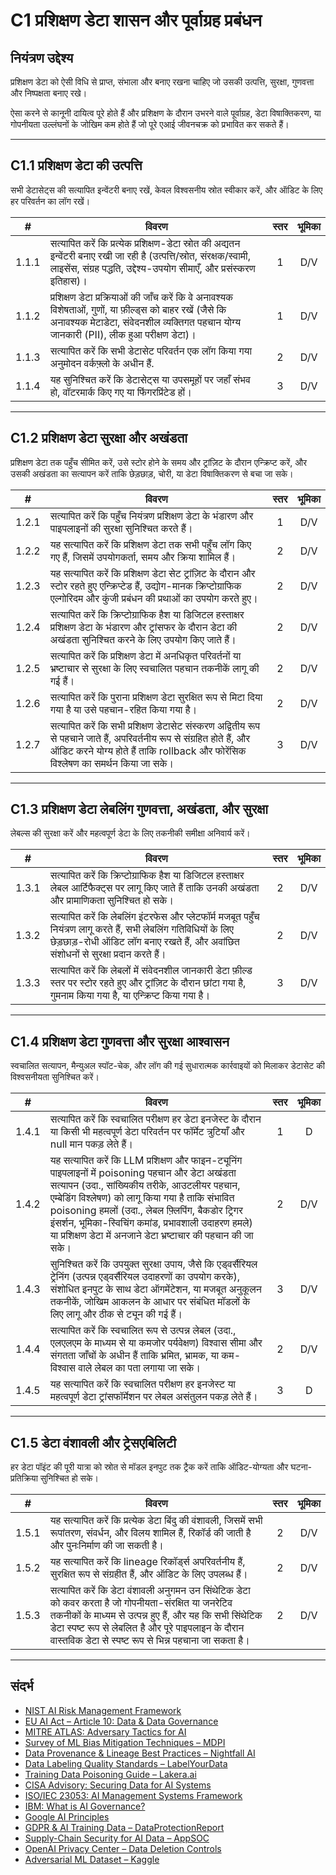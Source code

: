 # C1 प्रशिक्षण डेटा शासन और पूर्वाग्रह प्रबंधन

## नियंत्रण उद्देश्य

प्रशिक्षण डेटा को ऐसी विधि से प्राप्त, संभाला और बनाए रखना चाहिए जो उसकी उत्पत्ति, सुरक्षा, गुणवत्ता और निष्पक्षता बनाए रखे।

ऐसा करने से कानूनी दायित्व पूरे होते हैं और प्रशिक्षण के दौरान उभरने वाले पूर्वाग्रह, डेटा विषाक्तिकरण, या गोपनीयता उल्लंघनों के जोखिम कम होते हैं जो पूरे एआई जीवनचक्र को प्रभावित कर सकते हैं।

---

## C1.1 प्रशिक्षण डेटा की उत्पत्ति

सभी डेटासेट्स की सत्यापित इन्वेंटरी बनाए रखें, केवल विश्वसनीय स्रोत स्वीकार करें, और ऑडिट के लिए हर परिवर्तन का लॉग रखें।

|   #   | विवरण                                                                                                                                                                                               | स्तर | भूमिका |
| :---: | --------------------------------------------------------------------------------------------------------------------------------------------------------------------------------------------------- | :--: | :----: |
| 1.1.1 | सत्यापित करें कि प्रत्येक प्रशिक्षण-डेटा स्रोत की अद्यतन इन्वेंटरी बनाए रखी जा रही है (उत्पत्ति/स्रोत, संरक्षक/स्वामी, लाइसेंस, संग्रह पद्धति, उद्देश्य-उपयोग सीमाएँ, और प्रसंस्करण इतिहास)।        |  1   |  D/V   |
| 1.1.2 | प्रशिक्षण डेटा प्रक्रियाओं की जाँच करें कि वे अनावश्यक विशेषताओं, गुणों, या फ़ील्ड्स को बाहर रखें (जैसे कि अनावश्यक मेटाडेटा, संवेदनशील व्यक्तिगत पहचान योग्य जानकारी (PII), लीक हुआ परीक्षण डेटा)। |  1   |  D/V   |
| 1.1.3 | सत्यापित करें कि सभी डेटासेट परिवर्तन एक लॉग किया गया अनुमोदन वर्कफ़्लो के अधीन हैं.                                                                                                                |  2   |  D/V   |
| 1.1.4 | यह सुनिश्चित करें कि डेटासेट्स या उपसमूहों पर जहाँ संभव हो, वॉटरमार्क किए गए या फिंगरप्रिंटेड हों।                                                                                                  |  3   |  D/V   |

---

## C1.2 प्रशिक्षण डेटा सुरक्षा और अखंडता

प्रशिक्षण डेटा तक पहुँच सीमित करें, उसे स्टोर होने के समय और ट्रांज़िट के दौरान एन्क्रिप्ट करें, और उसकी अखंडता का सत्यापन करें ताकि छेड़छाड़, चोरी, या डेटा विषाक्तिकरण से बचा जा सके।

|   #   | विवरण                                                                                                                                                                                                       | स्तर | भूमिका |
| :---: | ----------------------------------------------------------------------------------------------------------------------------------------------------------------------------------------------------------- | :--: | :----: |
| 1.2.1 | सत्यापित करें कि पहुँच नियंत्रण प्रशिक्षण डेटा के भंडारण और पाइपलाइनों की सुरक्षा सुनिश्चित करते हैं।                                                                                                       |  1   |  D/V   |
| 1.2.2 | यह सत्यापित करें कि प्रशिक्षण डेटा तक सभी पहुँच लॉग किए गए हैं, जिसमें उपयोगकर्ता, समय और क्रिया शामिल हैं।                                                                                                 |  2   |  D/V   |
| 1.2.3 | यह सत्यापित करें कि प्रशिक्षण डेटा सेट ट्रांज़िट के दौरान और स्टोर रहते हुए एन्क्रिप्टेड हैं, उद्योग-मानक क्रिप्टोग्राफिक एल्गोरिदम और कुंजी प्रबंधन की प्रथाओं का उपयोग करते हुए।                          |  2   |  D/V   |
| 1.2.4 | सत्यापित करें कि क्रिप्टोग्राफिक हैश या डिजिटल हस्ताक्षर प्रशिक्षण डेटा के भंडारण और ट्रांसफर के दौरान डेटा की अखंडता सुनिश्चित करने के लिए उपयोग किए जाते हैं।                                             |  2   |  D/V   |
| 1.2.5 | सत्यापित करें कि प्रशिक्षण डेटा में अनधिकृत परिवर्तनों या भ्रष्टाचार से सुरक्षा के लिए स्वचालित पहचान तकनीकें लागू की गई हैं।                                                                               |  2   |  D/V   |
| 1.2.6 | सत्यापित करें कि पुराना प्रशिक्षण डेटा सुरक्षित रूप से मिटा दिया गया है या उसे पहचान-रहित किया गया है।                                                                                                      |  2   |  D/V   |
| 1.2.7 | सत्यापित करें कि सभी प्रशिक्षण डेटासेट संस्करण अद्वितीय रूप से पहचाने जाते हैं, अपरिवर्तनीय रूप से संग्रहित होते हैं, और ऑडिट करने योग्य होते हैं ताकि rollback और फोरेंसिक विश्लेषण का समर्थन किया जा सके। |  3   |  D/V   |

---

## C1.3 प्रशिक्षण डेटा लेबलिंग गुणवत्ता, अखंडता, और सुरक्षा

लेबल्स की सुरक्षा करें और महत्वपूर्ण डेटा के लिए तकनीकी समीक्षा अनिवार्य करें।

|   #   | विवरण                                                                                                                                                                                                  | स्तर | भूमिका |
| :---: | ------------------------------------------------------------------------------------------------------------------------------------------------------------------------------------------------------ | :--: | :----: |
| 1.3.1 | सत्यापित करें कि क्रिप्टोग्राफिक हैश या डिजिटल हस्ताक्षर लेबल आर्टिफैक्ट्स पर लागू किए जाते हैं ताकि उनकी अखंडता और प्रामाणिकता सुनिश्चित हो सके।                                                      |  2   |  D/V   |
| 1.3.2 | सत्यापित करें कि लेबलिंग इंटरफेस और प्लेटफॉर्म मजबूत पहुँच नियंत्रण लागू करते हैं, सभी लेबलिंग गतिविधियों के लिए छेड़छाड़-रोधी ऑडिट लॉग बनाए रखते हैं, और अवांछित संशोधनों से सुरक्षा प्रदान करते हैं। |  2   |  D/V   |
| 1.3.3 | सत्यापित करें कि लेबलों में संवेदनशील जानकारी डेटा फ़ील्ड स्तर पर स्टोर रहते हुए और ट्रांज़िट के दौरान छांटा गया है, गुमनाम किया गया है, या एन्क्रिप्ट किया गया है।                                    |  3   |  D/V   |

---

## C1.4 प्रशिक्षण डेटा गुणवत्ता और सुरक्षा आश्वासन

स्वचालित सत्यापन, मैन्युअल स्पॉट-चेक, और लॉग की गई सुधारात्मक कार्रवाइयों को मिलाकर डेटासेट की विश्वसनीयता सुनिश्चित करें।

|   #   | विवरण                                                                                                                                                                                                                                                                                                                                                                               | स्तर | भूमिका |
| :---: | ----------------------------------------------------------------------------------------------------------------------------------------------------------------------------------------------------------------------------------------------------------------------------------------------------------------------------------------------------------------------------------- | :--: | :----: |
| 1.4.1 | सत्यापित करें कि स्वचालित परीक्षण हर डेटा इनजेस्ट के दौरान या किसी भी महत्वपूर्ण डेटा परिवर्तन पर फॉर्मेट त्रुटियाँ और null मान पकड़ लेते हैं।                                                                                                                                                                                                                                      |  1   |   D    |
| 1.4.2 | यह सत्यापित करें कि LLM प्रशिक्षण और फाइन-ट्यूनिंग पाइपलाइनों में poisoning पहचान और डेटा अखंडता सत्यापन (उदा., सांख्यिकीय तरीके, आउटलीयर पहचान, एम्बेडिंग विश्लेषण) को लागू किया गया है ताकि संभावित poisoning हमलों (उदा., लेबल फ़्लिपिंग, बैकडोर ट्रिगर इंसर्शन, भूमिका-स्विचिंग कमांड, प्रभावशाली उदाहरण हमले) या प्रशिक्षण डेटा में अनजाने डेटा भ्रष्टाचार की पहचान की जा सके। |  2   |  D/V   |
| 1.4.3 | सुनिश्चित करें कि उपयुक्त सुरक्षा उपाय, जैसे कि एड्वर्सैरियल ट्रेनिंग (उत्पन्न एड्वर्सैरियल उदाहरणों का उपयोग करके), संशोधित इनपुट के साथ डेटा ऑगमेंटेशन, या मजबूत अनुकूलन तकनीकें, जोखिम आकलन के आधार पर संबंधित मॉडलों के लिए लागू और ठीक से ट्यून की गई हैं।                                                                                                                     |  3   |  D/V   |
| 1.4.4 | सत्यापित करें कि स्वचालित रूप से उत्पन्न लेबल (उदा., एलएलएम के माध्यम से या कमजोर पर्यवेक्षण) विश्वास सीमा और संगतता जाँचों के अधीन हैं ताकि भ्रमित, भ्रामक, या कम-विश्वास वाले लेबल का पता लगाया जा सके।                                                                                                                                                                           |  2   |  D/V   |
| 1.4.5 | यह सत्यापित करें कि स्वचालित परीक्षण हर इनजेस्ट या महत्वपूर्ण डेटा ट्रांसफॉर्मेशन पर लेबल असंतुलन पकड़ लेते हैं।                                                                                                                                                                                                                                                                    |  3   |   D    |

---

## C1.5 डेटा वंशावली और ट्रेसएबिलिटी

हर डेटा पॉइंट की पूरी यात्रा को स्रोत से मॉडल इनपुट तक ट्रैक करें ताकि ऑडिट-योग्यता और घटना-प्रतिक्रिया सुनिश्चित हो सके।

|   #   | विवरण                                                                                                                                                                                                                                                                           | स्तर | भूमिका |
| :---: | ------------------------------------------------------------------------------------------------------------------------------------------------------------------------------------------------------------------------------------------------------------------------------- | :--: | :----: |
| 1.5.1 | यह सत्यापित करें कि प्रत्येक डेटा बिंदु की वंशावली, जिसमें सभी रूपांतरण, संवर्धन, और विलय शामिल हैं, रिकॉर्ड की जाती है और पुनःनिर्माण की जा सकती है।                                                                                                                           |  2   |  D/V   |
| 1.5.2 | यह सत्यापित करें कि lineage रिकॉर्ड्स अपरिवर्तनीय हैं, सुरक्षित रूप से संग्रहीत हैं, और ऑडिट के लिए उपलब्ध हैं।                                                                                                                                                                 |  2   |  D/V   |
| 1.5.3 | सत्यापित करें कि डेटा वंशावली अनुगमन उन सिंथेटिक डेटा को कवर करता है जो गोपनीयता-संरक्षित या जनरेटिव तकनीकों के माध्यम से उत्पन्न हुए हैं, और यह कि सभी सिंथेटिक डेटा स्पष्ट रूप से लेबलित है और पूरे पाइपलाइन के दौरान वास्तविक डेटा से स्पष्ट रूप से भिन्न पहचाना जा सकता है। |  2   |  D/V   |

---

## संदर्भ

* [NIST AI Risk Management Framework](https://www.nist.gov/itl/ai-risk-management-framework)
* [EU AI Act – Article 10: Data & Data Governance](https://artificialintelligenceact.eu/article/10/)
* [MITRE ATLAS: Adversary Tactics for AI](https://atlas.mitre.org/)
* [Survey of ML Bias Mitigation Techniques – MDPI](https://www.mdpi.com/2673-6470/4/1/1)
* [Data Provenance & Lineage Best Practices – Nightfall AI](https://www.nightfall.ai/ai-security-101/data-provenance-and-lineage)
* [Data Labeling Quality Standards – LabelYourData](https://labelyourdata.com/articles/data-labeling-quality-and-how-to-measure-it)
* [Training Data Poisoning Guide – Lakera.ai](https://www.lakera.ai/blog/training-data-poisoning)
* [CISA Advisory: Securing Data for AI Systems](https://www.cisa.gov/news-events/cybersecurity-advisories/aa25-142a)
* [ISO/IEC 23053: AI Management Systems Framework](https://www.iso.org/sectors/it-technologies/ai)
* [IBM: What is AI Governance?](https://www.ibm.com/think/topics/ai-governance)
* [Google AI Principles](https://ai.google/principles/)
* [GDPR & AI Training Data – DataProtectionReport](https://www.dataprotectionreport.com/2024/08/recent-regulatory-developments-in-training-artificial-intelligence-ai-models-under-the-gdpr/)
* [Supply-Chain Security for AI Data – AppSOC](https://www.appsoc.com/blog/ai-is-the-new-frontier-of-supply-chain-security)
* [OpenAI Privacy Center – Data Deletion Controls](https://privacy.openai.com/policies?modal=take-control)
* [Adversarial ML Dataset – Kaggle](https://www.kaggle.com/datasets/cnrieiit/adversarial-machine-learning-dataset)


